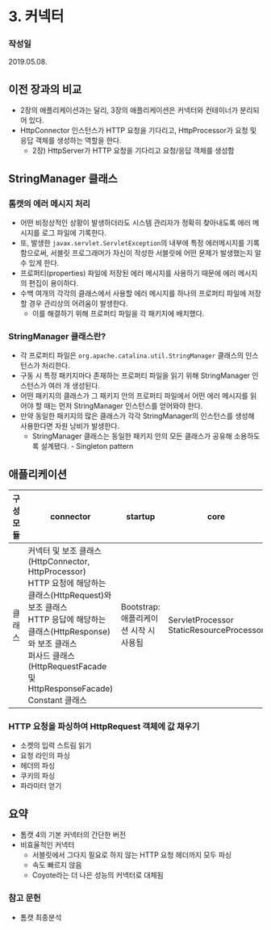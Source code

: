 # 3. 커넥터
### 작성일
2019.05.08.

## 이전 장과의 비교
- 2장의 애플리케이션과는 달리, 3장의 애플리케이션은 커넥터와 컨테이너가 분리되어 있다.
- HttpConnector 인스턴스가 HTTP 요청을 기다리고, HttpProcessor가 요청 및 응답 객체를 생성하는 역할을 한다.
   - 2장) HttpServer가 HTTP 요청을 기다리고 요청/응답 객체를 생성함

## StringManager 클래스
### 톰캣의 에러 메시지 처리
- 어떤 비정상적인 상황이 발생하더라도 시스템 관리자가 정확히 찾아내도록 에러 메시지를 로그 파일에 기록한다.
- 또, 발생한 `javax.servlet.ServletException`의 내부에 특정 에러메시지를 기록함으로써, 서블릿 프로그래머가 자신이 작성한 서블릿에 어떤 문제가 발생했는지 알 수 있게 한다.
- 프로퍼티(properties) 파일에 저장된 에러 메시지를 사용하기 때문에 에러 메시지의 편집이 용이하다.
- 수백 여개의 각각의 클래스에서 사용할 에러 메시지를 하나의 프로퍼티 파일에 저장할 경우 관리상의 어려움이 발생한다.
   - 이를 해결하기 위해 프로퍼티 파일을 각 패키지에 배치했다.
   
### StringManager 클래스란?
- 각 프로퍼티 파일은 `org.apache.catalina.util.StringManager` 클래스의 인스턴스가 처리한다.
- 구동 시 특정 패키지마다 존재하는 프로퍼티 파일을 읽기 위해 StringManager 인스턴스가 여러 개 생성된다.
- 어떤 패키지의 클래스가 그 패키지 안의 프로퍼티 파일에서 어떤 에러 메시지를 읽어야 할 때는 먼저 StringManager 인스턴스를 얻어와야 한다.
- 만약 동일한 패키지의 많은 클래스가 각각 StringManager의 인스턴스를 생성해 사용한다면 자원 낭비가 발생한다.
   - StringManager 클래스는 동일한 패키지 안의 모든 클래스가 공유해 소용하도록 설계됐다. - Singleton pattern


## 애플리케이션
구성 모듈 | connector | startup | core
--- | --- | --- | ---
클래스 | 커넥터 및 보조 클래스(HttpConnector, HttpProcessor)<br>HTTP 요청에 해당하는 클래스(HttpRequest)와 보조 클래스<br>HTTP 응답에 해당하는 클래스(HttpResponse)와 보조 클래스<br>퍼사드 클래스(HttpRequestFacade 및 HttpResponseFacade)<br>Constant 클래스 | Bootstrap: 애플리케이션 시작 시 사용됨 | ServletProcessor<br>StaticResourceProcessor

### HTTP 요청을 파싱하여 HttpRequest 객체에 값 채우기
- 소켓의 입력 스트림 읽기
- 요청 라인의 파싱
- 헤더의 파싱
- 쿠키의 파싱
- 파라미터 얻기


## 요약
- 톰캣 4의 기본 커넥터의 간단한 버전
- 비효율적인 커넥터
   - 서블릿에서 그다지 필요로 하지 않는 HTTP 요청 헤더까지 모두 파싱
   - 속도 빠르지 않음
   - Coyote라는 더 나은 성능의 커넥터로 대체됨


### 참고 문헌
- 톰캣 최종분석

